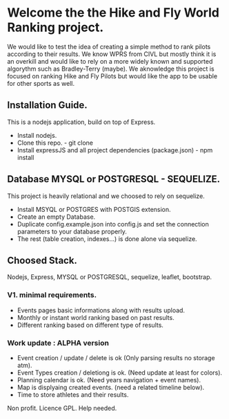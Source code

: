 # Welcome the the Hike and Fly World Ranking project.

We would like to test the idea of creating a simple method to rank pilots according to their results.
We know WPRS from CIVL but mostly think it is an overkill and would like to rely on a more widely known and supported algorythm such as Bradley-Terry (maybe).
We aknowledge this project is focused on ranking Hike and Fly Pilots but would like the app to be usable for other sports as well.

## Installation Guide.
This is a nodejs application, build on top of Express.
- Install nodejs.
- Clone this repo. - git clone
- Install expressJS and all project dependencies (package.json) - npm install

## Database MYSQL or POSTGRESQL - SEQUELIZE.
This project is heavily relational and we choosed to rely on sequelize.
- Install MSYQL or POSTGRES with POSTGIS extension.
- Create an empty Database.
- Duplicate config.example.json into config.js and set the connection parameters to your database properly.
- The rest (table creation, indexes...) is done alone via sequelize.

## Choosed Stack.
Nodejs, Express, MYSQL or POSTGRESQL, sequelize, leaflet, bootstrap.

###  V1. minimal requirements.
- Events pages basic informations along with results upload.
- Monthly or instant world ranking based on past results.
- Different ranking based on different type of results.

### Work update : ALPHA version
- Event creation / update / delete is ok (Only parsing results no storage atm).
- Event Types creation / deletiong is ok. (Need update at least for colors).
- Planning calendar is ok. (Need years navigation + event names).
- Map is displyaing created events. (need a related timeline below).
- Time to store athletes and their results.

Non profit. Licence GPL. Help needed.